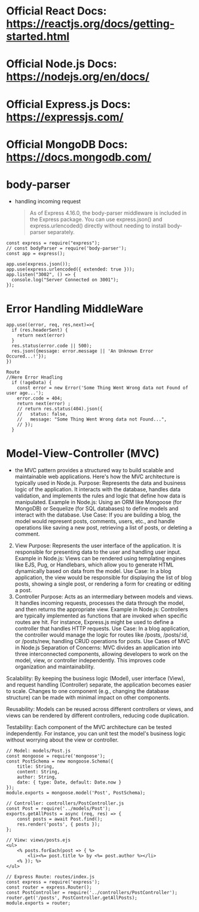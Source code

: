 # Official React Docs: https://reactjs.org/docs/getting-started.html

# Official Node.js Docs: https://nodejs.org/en/docs/

# Official Express.js Docs: https://expressjs.com/

# Official MongoDB Docs: https://docs.mongodb.com/

# body-parser
- handling incoming request
  > As of Express 4.16.0, the body-parser middleware is included in the Express package. You can use express.json() and express.urlencoded() directly without needing to install body-parser separately.

```
const express = require("express");
// const bodyParser = require('body-parser');
const app = express();

app.use(express.json());
app.use(express.urlencoded({ extended: true }));
app.listen("3002", () => {
  console.log("Server Connected on 3001");
});
```
# Error Handling MiddleWare


```
app.use((error, req, res,next)=>{
  if (res.headerSent) {
    return next(error)
  }
  res.status(error.code || 500);
  res.json({message: error.message || 'An Unknown Error Occured...!'});
})

Route
//Here Error Hnadling 
  if (!ageData) {
    const error = new Error('Some Thing Went Wrong data not Found of user age...');
    error.code = 404;
    return next(error) ;
    // return res.status(404).json({
    //   status: false,
    //   message: "Some Thing Went Wrong data not Found...",
    // });
  }

```

# Model-View-Controller (MVC) 
- the MVC pattern provides a structured way to build scalable and maintainable web applications. Here's how the MVC architecture is typically used in Node.js.
Purpose: Represents the data and business logic of the application. It interacts with the database, handles data validation, and implements the rules and logic that define how data is manipulated.
Example in Node.js: Using an ORM like Mongoose (for MongoDB) or Sequelize (for SQL databases) to define models and interact with the database.
Use Case: If you are building a blog, the model would represent posts, comments, users, etc., and handle operations like saving a new post, retrieving a list of posts, or deleting a comment.
2. View
Purpose: Represents the user interface of the application. It is responsible for presenting data to the user and handling user input.
Example in Node.js: Views can be rendered using templating engines like EJS, Pug, or Handlebars, which allow you to generate HTML dynamically based on data from the model.
Use Case: In a blog application, the view would be responsible for displaying the list of blog posts, showing a single post, or rendering a form for creating or editing a post.
3. Controller
Purpose: Acts as an intermediary between models and views. It handles incoming requests, processes the data through the model, and then returns the appropriate view.
Example in Node.js: Controllers are typically implemented as functions that are invoked when specific routes are hit. For instance, Express.js might be used to define a controller that handles HTTP requests.
Use Case: In a blog application, the controller would manage the logic for routes like /posts, /posts/:id, or /posts/new, handling CRUD operations for posts.
Use Cases of MVC in Node.js
Separation of Concerns: MVC divides an application into three interconnected components, allowing developers to work on the model, view, or controller independently. This improves code organization and maintainability.

Scalability: By keeping the business logic (Model), user interface (View), and request handling (Controller) separate, the application becomes easier to scale. Changes to one component (e.g., changing the database structure) can be made with minimal impact on other components.

Reusability: Models can be reused across different controllers or views, and views can be rendered by different controllers, reducing code duplication.

Testability: Each component of the MVC architecture can be tested independently. For instance, you can unit test the model's business logic without worrying about the view or controller.

```
// Model: models/Post.js
const mongoose = require('mongoose');
const PostSchema = new mongoose.Schema({
    title: String,
    content: String,
    author: String,
    date: { type: Date, default: Date.now }
});
module.exports = mongoose.model('Post', PostSchema);

// Controller: controllers/PostController.js
const Post = require('../models/Post');
exports.getAllPosts = async (req, res) => {
    const posts = await Post.find();
    res.render('posts', { posts });
};

// View: views/posts.ejs
<ul>
    <% posts.forEach(post => { %>
        <li><%= post.title %> by <%= post.author %></li>
    <% }); %>
</ul>

// Express Route: routes/index.js
const express = require('express');
const router = express.Router();
const PostController = require('../controllers/PostController');
router.get('/posts', PostController.getAllPosts);
module.exports = router;
```

